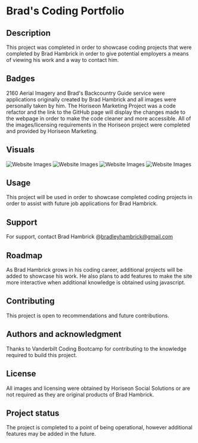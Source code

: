 # Brad's Coding Portfolio

## Description
This project was completed in order to showcase coding projects that were completed by Brad Hambrick in order to give potential employers a means of viewing his work and a way to contact him. 

## Badges
2160 Aerial Imagery and Brad's Backcountry Guide service were applications originally created by Brad Hambrick and all images were personally taken by him.  The Horiseon Marketing Project was a code refactor and the link to the GitHub page will display the changes made to the webpage in order to make the code cleaner and more accessible.  All of the images/licensing requirements in the Horiseon project were completed and provided by Horiseon Marketing.  

## Visuals
![Website Images](./css/assets/media/Readme-top.png)
![Website Images](./css/assets/media/Readme-bottom.png)
![Website Images](./css/assets/media/Reactive1.png)
![Website Images](./css/assets/media/Reactive2.png)

## Usage
This project will be used in order to showcase completed coding projects in order to assist with future job applications for Brad Hambrick.

## Support
For support, contact Brad Hambrick @bradleyhambrick@gmail.com

## Roadmap
As Brad Hambrick grows in his coding career, additional projects will be added to showcase his work.  He also plans to add features to make the site more interactive when additional knowledge is obtained using javascript.

## Contributing
This project is open to recommendations and future contributions.

## Authors and acknowledgment
Thanks to Vanderbilt Coding Bootcamp for contributing to the knowledge required to build this project.

## License
All images and licensing were obtained by Horiseon Social Solutions or are not required as they are original products of Brad Hambrick.

## Project status
The project is completed to a point of being operational, however additional features may be added in the future.  
